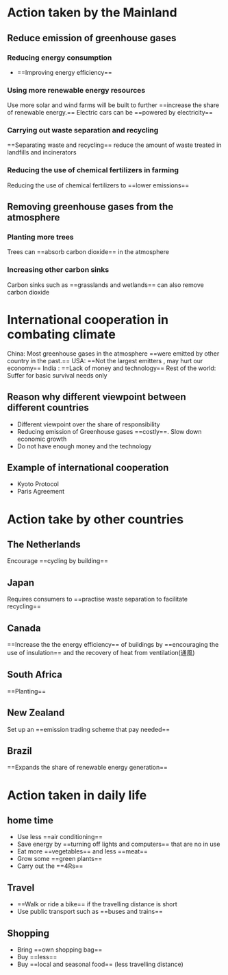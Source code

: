 # Action taken by the Mainland
## Reduce emission of greenhouse gases
### Reducing energy consumption
- ==Improving energy efficiency==
### Using more renewable energy resources
Use more solar and wind farms will be built to further ==increase the share of renewable energy.==
Electric cars can be ==powered by electricity== 
### Carrying out waste separation and recycling
==Separating waste and recycling== reduce the amount of waste treated in landfills and incinerators
### Reducing the use of chemical fertilizers in farming
Reducing the use of chemical fertilizers to ==lower emissions==
## Removing greenhouse gases from the atmosphere
### Planting more trees 
Trees can ==absorb carbon dioxide== in the atmosphere
### Increasing other carbon sinks
Carbon sinks such as ==grasslands and wetlands== can also remove carbon dioxide

# International cooperation in combating climate 
China:
Most greenhouse gases in the atmosphere ==were emitted by other country in the past.==
USA:
==Not the largest emitters , may hurt our economy==
India :
==Lack of money and technology==
Rest of the world:
Suffer for basic survival needs only

## Reason why different viewpoint between different countries
- Different viewpoint over the share of responsibility
- Reducing emission of Greenhouse gases ==costly==. Slow down economic growth
- Do not have enough money and the technology

## Example of international cooperation
- Kyoto Protocol
- Paris Agreement

# Action take by other countries

## The Netherlands
Encourage ==cycling by building== 
## Japan
Requires consumers to ==practise waste separation to facilitate recycling== 
## Canada
==Increase the the energy efficiency== of buildings by ==encouraging the use of insulation== and the recovery of heat from ventilation(通風)
## South Africa
==Planting== 
## New Zealand
Set up an ==emission trading scheme that pay needed==

## Brazil
==Expands the share of renewable energy generation==
# Action taken in daily life

## home time
- Use less ==air conditioning== 
- Save energy by ==turning off lights and computers== that are no in use 
- Eat more ==vegetables== and less ==meat==
- Grow some ==green plants== 
- Carry out the ==4Rs==

## Travel
- ==Walk or ride a bike== if the travelling distance is short 
- Use public transport such as ==buses and trains==

## Shopping
- Bring ==own shopping bag==
- Buy ==less==
- Buy ==local and seasonal food== (less travelling distance)